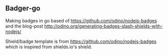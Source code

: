## Badger-go

Making badges in go based of https://github.com/odino/nodejs-badges  
and the blog-post http://odino.org/generating-badges-slash-shields-with-nodejs/  

Shield/badge template is from https://github.com/odino/nodejs-badges    
which is inspired from shields.io's shield.  
